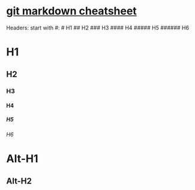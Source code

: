 [git markdown cheatsheet](https://github.com/adam-p/markdown-here/wiki/Markdown-Cheatsheet)
=======
Headers:  start with #: # H1    ## H2  ### H3   #### H4   ##### H5  ###### H6
# H1    
## H2     
### H3    
#### H4    
##### H5   
###### H6

Alt-H1
======

Alt-H2
------



